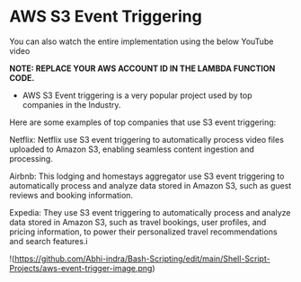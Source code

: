 # AWS S3 Event Triggering
You can also watch the entire implementation using the below YouTube video

**NOTE: REPLACE YOUR AWS ACCOUNT ID IN THE LAMBDA FUNCTION CODE.**

- AWS S3 Event triggering is a very popular project used by top companies in the Industry.

Here are some examples of top companies that use S3 event triggering:

Netflix: Netflix use S3 event triggering to automatically process video files uploaded to Amazon S3, enabling seamless content ingestion and processing.

Airbnb: This lodging and homestays aggregator use S3 event triggering to automatically process and analyze data stored in Amazon S3, such as guest reviews and booking information.

Expedia: They use S3 event triggering to automatically process and analyze data stored in Amazon S3, such as travel bookings, user profiles, and pricing information, to power their personalized travel recommendations and search features.i

!(https://github.com/Abhi-indra/Bash-Scripting/edit/main/Shell-Script-Projects/aws-event-trigger-image.png)
